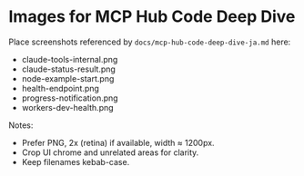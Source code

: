 # Images for MCP Hub Code Deep Dive

Place screenshots referenced by `docs/mcp-hub-code-deep-dive-ja.md` here:

- claude-tools-internal.png
- claude-status-result.png
- node-example-start.png
- health-endpoint.png
- progress-notification.png
- workers-dev-health.png

Notes:

- Prefer PNG, 2x (retina) if available, width ≈ 1200px.
- Crop UI chrome and unrelated areas for clarity.
- Keep filenames kebab-case.
